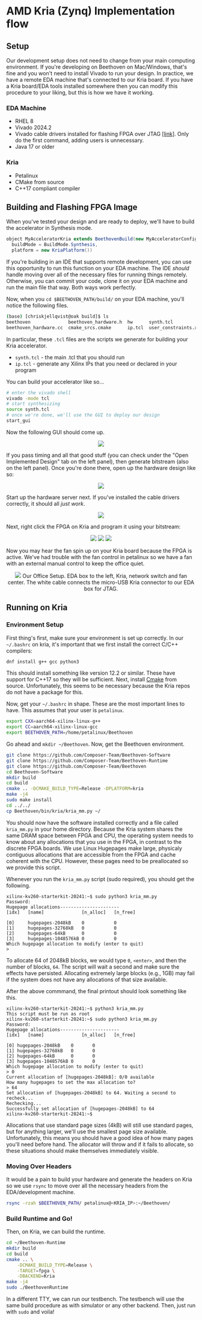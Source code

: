 # AMD Kria (Zynq) Implementation flow

## Setup

Our development setup does not need to change from your main computing environment.
If you're developing on Beethoven on Mac/Windows, that's fine and you won't need to install Vivado to run your design.
In practice, we have a remote EDA machine that's connected to our Kria board.
If you have a Kria board/EDA tools installed somewhere then you can modify this procedure to your liking, but this is
how we have it working.

### EDA Machine

- RHEL 8
- Vivado 2024.2
- Vivado cable drivers installed for flashing FPGA over JTAG [[link]](https://digilent.com/reference/programmable-logic/guides/install-cable-drivers). Only do the first command, adding users is unnecessary.
- Java 17 or older

### Kria

- Petalinux
- CMake from source
- C++17 compliant compiler

## Building and Flashing FPGA Image

When you've tested your design and are ready to deploy, we'll have to build the accelerator in Synthesis mode.

```java
object MyAcceleratorKria extends BeethovenBuild(new MyAcceleratorConfig,
  buildMode = BuildMode.Synthesis,
  platform = new KriaPlatform())
```

If you're building in an IDE that supports remote development, you can use this opportunity to run this function
on your EDA machine. The IDE _should_ handle moving over all of the necessary files for running things remotely.
Otherwise, you can commit your code, clone it on your EDA machine and run the main file that way. Both ways work
perfectly.

Now, when you `cd $BEETHOVEN_PATH/build/` on your EDA machine, you'll notice the following files.

```bash
(base) [chriskjellqvist@oak build]$ ls
beethoven              beethoven_hardware.h  hw      synth.tcl             vcs_srcs.in
beethoven_hardware.cc  cmake_srcs.cmake      ip.tcl  user_constraints.xdc
```

In particular, these `.tcl` files are the scripts we generate for building your Kria accelerator.
- `synth.tcl` - the main .tcl that you should run
- `ip.tcl` - generate any Xilinx IPs that you need or declared in your program

You can build your accelerator like so...
```bash
# enter the vivado shell
vivado -mode tcl
# start synthesizing
source synth.tcl
# once we're done, we'll use the GUI to deploy our design
start_gui
```

Now the following GUI should come up.

<p align="center">
<img src="/Beethoven-Docs/img/kria/1_initial.png"/>
</p>

If you pass timing and all that good stuff (you can check under the "Open Implemented Design" tab on the left panel), 
then generate bitstream (also on the left panel). Once you're done there, open up the hardware design like so:

<p align="center">
<img src="/Beethoven-Docs/img/kria/2_hw_manager.png"/>
</p>

Start up the hardware server next. If you've installed the cable drivers correctly, it should all _just work_.

<p align="center">
<img src="/Beethoven-Docs/img/kria/3_server.png"/>
</p>

Next, right click the FPGA on Kria and program it using your bitstream:

<p align="center">
<img src="/Beethoven-Docs/img/kria/4_program.png"/>
<img src="/Beethoven-Docs/img/kria/5_flash.png"/>
<img src="/Beethoven-Docs/img/kria/6_progress.png"/>
</p>

Now you may hear the fan spin up on your Kria board because the FPGA is active. We've had trouble with the fan
control in petalinux so we have a fan with an external manual control to keep the office quiet.

<p align="center">
<img src="/Beethoven-Docs/img/kria/7_setup.jpg"/>
Our Office Setup. EDA box to the left, Kria, network switch and fan center. The white cable connects the micro-USB Kria
connector to our EDA box for JTAG.
</p>

## Running on Kria

### Environment Setup
First thing's first, make sure your environment is set up correctly. In our `~/.bashrc` on kria, it's important that
we first install the correct C/C++ compilers:

```bash
dnf install g++ gcc python3
```

This should install something like version 12.2 or similar. These have support for C++17 so they will be sufficient.
Next, install [Cmake](https://cmake.org) from source. Unfortunately, this seems to be necessary because the Kria repos
do not have a package for this.

Now, get your `~/.bashrc` in shape. These are the most important lines to have. This assumes that your user is `petalinux`.

```bash
export CXX=aarch64-xilinx-linux-g++
export CC=aarch64-xilinx-linux-gcc
export BEETHOVEN_PATH=/home/petalinux/Beethoven
```

Go ahead and `mkdir ~/Beethoven`. Now, get the Beethoven environment.

```bash
git clone https://github.com/Composer-Team/Beethoven-Software
git clone https://github.com/Composer-Team/Beethoven-Runtime
git clone https://github.com/Composer-Team/Beethoven
cd Beethoven-Software
mkdir build
cd build
cmake .. -DCMAKE_BUILD_TYPE=Release -DPLATFORM=kria
make -j4
sudo make install
cd ../../
cp Beethoven/bin/kria/kria_mm.py ~/
```

You should now have the software installed correctly and a file called `kria_mm.py` in your home directory. Because the
Kria system shares the same DRAM space between FPGA and CPU, the operating system needs to know about any allocations 
that you use in the FPGA, in contrast to the discrete FPGA boards. We use Linux Hugepages make large, physicaly contiguous
allocations that are accessible from the FPGA and cache coherent with the CPU. However, these pages need to be
preallocated so we provide this script.

Whenever you run the `kria_mm.py` script (sudo required), you should get the following.

```
xilinx-kv260-starterkit-20241:~$ sudo python3 kria_mm.py
Password:
Hugepage allocations----------------------
[idx]	[name]             	[n_alloc]	[n_free]

[0]	    hugepages-2048kB   	0		    0
[1]	    hugepages-32768kB  	0		    0
[2]	    hugepages-64kB     	0		    0
[3]	    hugepages-1048576kB	0		    0
Which hugepage allocation to modify (enter to quit)
>
```

To allocate 64 of 2048kB blocks, we would type `0`, `<enter>`, and then the number of blocks, `64`.
The script will wait a second and make sure the effects have persisted. Allocating extremely large blocks (e.g., 1GB) may
fail if the system does not have any allocations of that size available.

After the above commmand, the final printout should look something like this.

```
xilinx-kv260-starterkit-20241:~$ python3 kria_mm.py
This script must be run as root
xilinx-kv260-starterkit-20241:~$ sudo python3 kria_mm.py
Password:
Hugepage allocations----------------------
[idx]	[name]             	[n_alloc]	[n_free]

[0]	hugepages-2048kB   	0		0
[1]	hugepages-32768kB  	0		0
[2]	hugepages-64kB     	0		0
[3]	hugepages-1048576kB	0		0
Which hugepage allocation to modify (enter to quit)
> 0
Current allocation of [hugepages-2048kB]: 0/0 available
How many hugepages to set the max allocation to?
> 64
Set allocation of [hugepages-2048kB] to 64. Waiting a second to recheck...
Rechecking...
Successfully set allocation of [hugepages-2048kB] to 64
xilinx-kv260-starterkit-20241:~$
```

Allocations that use standard page sizes (4kB) will still use standard pages, but for anything larger, we'll use the smallest
page size available. Unfortunately, this means you should have a good idea of how many pages you'll need before hand. The allocator
will throw and if it fails to allocate, so these situations should make themselves immediately visible.

### Moving Over Headers

It would be a pain to build your hardware and generate the headers on Kria so we use `rsync` to move over all the necessary headers
from the EDA/development machine.

```bash
rsync -rzah $BEETHOVEN_PATH/ petalinux@<KRIA_IP>:~/Beethoven/
```


### Build Runtime and Go!
Then, on Kria, we can build the runtime.

```bash
cd ~/Beethoven-Runtime
mkdir build
cd build
cmake .. \
    -DCMAKE_BUILD_TYPE=Release \
    -TARGET=fpga \
    -DBACKEND=Kria
make -j4
sudo ./BeethovenRuntime
```

In a different TTY, we can run our testbench. The testbench will use the same build procedure as with simulator or any other backend.
Then, just run with `sudo` and voila!
